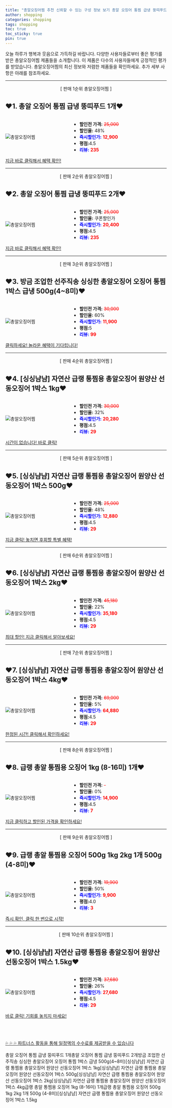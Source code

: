 ```yaml
---
title: "총알오징어찜 추천 신뢰할 수 있는 구성 정보 보기 총알 오징어 통찜 급냉 뚱띠푸드"
author: shopping
categories: shopping
tags: shopping
toc: true
toc_sticky: true
pin: true
---
```

오늘 하루가 행복과 웃음으로 가득하길 바랍니다. 다양한 사용자들로부터 좋은 평가를 받은 총알오징어찜 제품들을 소개합니다. 이 제품은 다수의 사용자들에게 긍정적인 평가를 받았습니다. 총알오징어찜의 최신 정보와 저렴한 제품들을 확인하세요. 추가 세부 사항은 아래를 참조하세요.

---
<p class="toplist" style="margin: 0 auto; display: block; width: fit-content;">[ 판매 1순위 총알오징어찜 ]</p>

<h2><strong>❤️1. 총알 오징어 통찜 급냉 뚱띠푸드 1개❤️</strong></h2>

<div style="display: flex; align-items: center;">
    <div style="flex: 0.4;">
        <img src="https://thumbnail10.coupangcdn.com/thumbnails/remote/230x230ex/image/vendor_inventory/6025/4659f23c72ea9c2f8cdd2166372e5fcb48fe7c9221358e6d926dce1e054b.jpg" alt="총알오징어찜" style="max-width: 100%;">
    </div>
    <div style="flex: 0.6; margin-left: 10px;">
        <ul>
            <li><strong>할인전 가격:</strong> <del style="color: red;">25,000</del></li>
            <li><strong>할인율:</strong> 48%</li>
            <li><span style='color:blue'><strong>즉시할인가:</strong></span> <span style='color:red'><strong>12,900</strong></span></li>
            <li><strong>평점:</strong>4.5</li>
            <li><span style='color:blue'><strong>리뷰:</strong></span> <span style='color:red'><strong>235</strong></span></li>
        </ul>
    </div>
</div>
<div class="center">
    <a href="https://selin100587.github.io?lptag=AF9450613&subid=githubio&pageKey=8023788018&traceid=V0-153&itemId=22422899662&vendorItemId=89467630729" class="myButton">
        지금 바로 클릭해서 혜택 확인!
    </a>
</div>


---
<p class="toplist" style="margin: 0 auto; display: block; width: fit-content;">[ 판매 2순위 총알오징어찜 ]</p>

<h2><strong>❤️2. 총알 오징어 통찜 급냉 뚱띠푸드 2개❤️</strong></h2>

<div style="display: flex; align-items: center;">
    <div style="flex: 0.4;">
        <img src="https://thumbnail10.coupangcdn.com/thumbnails/remote/230x230ex/image/vendor_inventory/6025/4659f23c72ea9c2f8cdd2166372e5fcb48fe7c9221358e6d926dce1e054b.jpg" alt="총알오징어찜" style="max-width: 100%;">
    </div>
    <div style="flex: 0.6; margin-left: 10px;">
        <ul>
            <li><strong>할인전 가격:</strong> <del style="color: red;">25,000</del></li>
            <li><strong>할인율:</strong> 쿠폰할인가</li>
            <li><span style='color:blue'><strong>즉시할인가:</strong></span> <span style='color:red'><strong>20,400</strong></span></li>
            <li><strong>평점:</strong>4.5</li>
            <li><span style='color:blue'><strong>리뷰:</strong></span> <span style='color:red'><strong>235</strong></span></li>
        </ul>
    </div>
</div>
<div class="center">
    <a href="https://selin100587.github.io?lptag=AF9450613&subid=githubio&pageKey=8023788018&traceid=V0-153&itemId=22422899663&vendorItemId=89467630736" class="myButton">
        지금 바로 클릭해서 혜택 확인!
    </a>
</div>


---
<p class="toplist" style="margin: 0 auto; display: block; width: fit-content;">[ 판매 3순위 총알오징어찜 ]</p>

<h2><strong>❤️3. 방금 조업한 선주직송 싱싱한 총알오징어 오징어 통찜 1박스 급냉 500g(4~8미)❤️</strong></h2>

<div style="display: flex; align-items: center;">
    <div style="flex: 0.4;">
        <img src="https://thumbnail7.coupangcdn.com/thumbnails/remote/230x230ex/image/vendor_inventory/46ff/14b82331459eea4e0e923e21fda2f2f41f2384c2c48995f90e23e24cccde.png" alt="총알오징어찜" style="max-width: 100%;">
    </div>
    <div style="flex: 0.6; margin-left: 10px;">
        <ul>
            <li><strong>할인전 가격:</strong> <del style="color: red;">30,000</del></li>
            <li><strong>할인율:</strong> 60%</li>
            <li><span style='color:blue'><strong>즉시할인가:</strong></span> <span style='color:red'><strong>11,900</strong></span></li>
            <li><strong>평점:</strong>5</li>
            <li><span style='color:blue'><strong>리뷰:</strong></span> <span style='color:red'><strong>99</strong></span></li>
        </ul>
    </div>
</div>
<div class="center">
    <a href="https://selin100587.github.io?lptag=AF9450613&subid=githubio&pageKey=8249113883&traceid=V0-153&itemId=23746074497&vendorItemId=90770636742" class="myButton">
        클릭하세요! 놀라운 혜택이 기다립니다!
    </a>
</div>


---
<p class="toplist" style="margin: 0 auto; display: block; width: fit-content;">[ 판매 4순위 총알오징어찜 ]</p>

<h2><strong>❤️4. [싱싱냠냠] 자연산 급랭 통찜용 총알오징어 원양산 선동오징어 1박스 1kg❤️</strong></h2>

<div style="display: flex; align-items: center;">
    <div style="flex: 0.4;">
        <img src="https://thumbnail6.coupangcdn.com/thumbnails/remote/230x230ex/image/vendor_inventory/48cc/33f36d0215e54fd6a0f0c6ab19840bbfefd8c3d1710b6b4af574c11d93fc.png" alt="총알오징어찜" style="max-width: 100%;">
    </div>
    <div style="flex: 0.6; margin-left: 10px;">
        <ul>
            <li><strong>할인전 가격:</strong> <del style="color: red;">30,000</del></li>
            <li><strong>할인율:</strong> 32%</li>
            <li><span style='color:blue'><strong>즉시할인가:</strong></span> <span style='color:red'><strong>20,280</strong></span></li>
            <li><strong>평점:</strong>4.5</li>
            <li><span style='color:blue'><strong>리뷰:</strong></span> <span style='color:red'><strong>29</strong></span></li>
        </ul>
    </div>
</div>
<div class="center">
    <a href="https://selin100587.github.io?lptag=AF9450613&subid=githubio&pageKey=8090339299&traceid=V0-153&itemId=22847540334&vendorItemId=89882231461" class="myButton">
        시간이 없습니다! 바로 클릭!
    </a>
</div>


---
<p class="toplist" style="margin: 0 auto; display: block; width: fit-content;">[ 판매 5순위 총알오징어찜 ]</p>

<h2><strong>❤️5. [싱싱냠냠] 자연산 급랭 통찜용 총알오징어 원양산 선동오징어 1박스 500g❤️</strong></h2>

<div style="display: flex; align-items: center;">
    <div style="flex: 0.4;">
        <img src="https://thumbnail6.coupangcdn.com/thumbnails/remote/230x230ex/image/vendor_inventory/48cc/33f36d0215e54fd6a0f0c6ab19840bbfefd8c3d1710b6b4af574c11d93fc.png" alt="총알오징어찜" style="max-width: 100%;">
    </div>
    <div style="flex: 0.6; margin-left: 10px;">
        <ul>
            <li><strong>할인전 가격:</strong> <del style="color: red;">25,000</del></li>
            <li><strong>할인율:</strong> 48%</li>
            <li><span style='color:blue'><strong>즉시할인가:</strong></span> <span style='color:red'><strong>12,880</strong></span></li>
            <li><strong>평점:</strong>4.5</li>
            <li><span style='color:blue'><strong>리뷰:</strong></span> <span style='color:red'><strong>29</strong></span></li>
        </ul>
    </div>
</div>
<div class="center">
    <a href="https://selin100587.github.io?lptag=AF9450613&subid=githubio&pageKey=8090339299&traceid=V0-153&itemId=22847540317&vendorItemId=89882231430" class="myButton">
        지금 클릭! 놓치면 후회할 특별 혜택!
    </a>
</div>


---
<p class="toplist" style="margin: 0 auto; display: block; width: fit-content;">[ 판매 6순위 총알오징어찜 ]</p>

<h2><strong>❤️6. [싱싱냠냠] 자연산 급랭 통찜용 총알오징어 원양산 선동오징어 1박스 2kg❤️</strong></h2>

<div style="display: flex; align-items: center;">
    <div style="flex: 0.4;">
        <img src="https://thumbnail6.coupangcdn.com/thumbnails/remote/230x230ex/image/vendor_inventory/48cc/33f36d0215e54fd6a0f0c6ab19840bbfefd8c3d1710b6b4af574c11d93fc.png" alt="총알오징어찜" style="max-width: 100%;">
    </div>
    <div style="flex: 0.6; margin-left: 10px;">
        <ul>
            <li><strong>할인전 가격:</strong> <del style="color: red;">45,180</del></li>
            <li><strong>할인율:</strong> 22%</li>
            <li><span style='color:blue'><strong>즉시할인가:</strong></span> <span style='color:red'><strong>35,180</strong></span></li>
            <li><strong>평점:</strong>4.5</li>
            <li><span style='color:blue'><strong>리뷰:</strong></span> <span style='color:red'><strong>29</strong></span></li>
        </ul>
    </div>
</div>
<div class="center">
    <a href="https://selin100587.github.io?lptag=AF9450613&subid=githubio&pageKey=8090339299&traceid=V0-153&itemId=22847540331&vendorItemId=89882231457" class="myButton">
        최대 할인! 지금 클릭해서 알아보세요!
    </a>
</div>


---
<p class="toplist" style="margin: 0 auto; display: block; width: fit-content;">[ 판매 7순위 총알오징어찜 ]</p>

<h2><strong>❤️7. [싱싱냠냠] 자연산 급랭 통찜용 총알오징어 원양산 선동오징어 1박스 4kg❤️</strong></h2>

<div style="display: flex; align-items: center;">
    <div style="flex: 0.4;">
        <img src="https://thumbnail6.coupangcdn.com/thumbnails/remote/230x230ex/image/vendor_inventory/48cc/33f36d0215e54fd6a0f0c6ab19840bbfefd8c3d1710b6b4af574c11d93fc.png" alt="총알오징어찜" style="max-width: 100%;">
    </div>
    <div style="flex: 0.6; margin-left: 10px;">
        <ul>
            <li><strong>할인전 가격:</strong> <del style="color: red;">69,000</del></li>
            <li><strong>할인율:</strong> 5%</li>
            <li><span style='color:blue'><strong>즉시할인가:</strong></span> <span style='color:red'><strong>64,880</strong></span></li>
            <li><strong>평점:</strong>4.5</li>
            <li><span style='color:blue'><strong>리뷰:</strong></span> <span style='color:red'><strong>29</strong></span></li>
        </ul>
    </div>
</div>
<div class="center">
    <a href="https://selin100587.github.io?lptag=AF9450613&subid=githubio&pageKey=8090339299&traceid=V0-153&itemId=22847540325&vendorItemId=89882231447" class="myButton">
        한정된 시간! 클릭해서 확인하세요!
    </a>
</div>


---
<p class="toplist" style="margin: 0 auto; display: block; width: fit-content;">[ 판매 8순위 총알오징어찜 ]</p>

<h2><strong>❤️8. 급랭 총알 통찜용 오징어 1kg (8-16미) 1개❤️</strong></h2>

<div style="display: flex; align-items: center;">
    <div style="flex: 0.4;">
        <img src="https://thumbnail9.coupangcdn.com/thumbnails/remote/230x230ex/image/vendor_inventory/e8e1/c747659c965542ca83318ff09fd2e059893b9947c7e9a6dce2e3dabb8be7.jpg" alt="총알오징어찜" style="max-width: 100%;">
    </div>
    <div style="flex: 0.6; margin-left: 10px;">
        <ul>
            <li><strong>할인전 가격:</strong> <del style="color: red;">-</del></li>
            <li><strong>할인율:</strong> 0%</li>
            <li><span style='color:blue'><strong>즉시할인가:</strong></span> <span style='color:red'><strong>14,900</strong></span></li>
            <li><strong>평점:</strong>4.5</li>
            <li><span style='color:blue'><strong>리뷰:</strong></span> <span style='color:red'><strong>7</strong></span></li>
        </ul>
    </div>
</div>
<div class="center">
    <a href="https://selin100587.github.io?lptag=AF9450613&subid=githubio&pageKey=8176606501&traceid=V0-153&itemId=23366937573&vendorItemId=88420029050" class="myButton">
        지금 클릭하고 할인된 가격을 확인하세요!
    </a>
</div>


---
<p class="toplist" style="margin: 0 auto; display: block; width: fit-content;">[ 판매 9순위 총알오징어찜 ]</p>

<h2><strong>❤️9. 급랭 총알 통찜용 오징어 500g 1kg 2kg 1개 500g (4-8미)❤️</strong></h2>

<div style="display: flex; align-items: center;">
    <div style="flex: 0.4;">
        <img src="https://thumbnail10.coupangcdn.com/thumbnails/remote/230x230ex/image/vendor_inventory/b054/d7ee054767542c356cfefd4dad0b29af2511f76b3f7453c279bd2f9c6332.jpg" alt="총알오징어찜" style="max-width: 100%;">
    </div>
    <div style="flex: 0.6; margin-left: 10px;">
        <ul>
            <li><strong>할인전 가격:</strong> <del style="color: red;">19,900</del></li>
            <li><strong>할인율:</strong> 50%</li>
            <li><span style='color:blue'><strong>즉시할인가:</strong></span> <span style='color:red'><strong>9,900</strong></span></li>
            <li><strong>평점:</strong>4.0</li>
            <li><span style='color:blue'><strong>리뷰:</strong></span> <span style='color:red'><strong>3</strong></span></li>
        </ul>
    </div>
</div>
<div class="center">
    <a href="https://selin100587.github.io?lptag=AF9450613&subid=githubio&pageKey=8161271042&traceid=V0-153&itemId=23268655692&vendorItemId=90301009642" class="myButton">
        즉시 확인, 클릭 한 번으로 시작!
    </a>
</div>


---
<p class="toplist" style="margin: 0 auto; display: block; width: fit-content;">[ 판매 10순위 총알오징어찜 ]</p>

<h2><strong>❤️10. [싱싱냠냠] 자연산 급랭 통찜용 총알오징어 원양산 선동오징어 1박스 1.5kg❤️</strong></h2>

<div style="display: flex; align-items: center;">
    <div style="flex: 0.4;">
        <img src="https://thumbnail6.coupangcdn.com/thumbnails/remote/230x230ex/image/vendor_inventory/48cc/33f36d0215e54fd6a0f0c6ab19840bbfefd8c3d1710b6b4af574c11d93fc.png" alt="총알오징어찜" style="max-width: 100%;">
    </div>
    <div style="flex: 0.6; margin-left: 10px;">
        <ul>
            <li><strong>할인전 가격:</strong> <del style="color: red;">37,680</del></li>
            <li><strong>할인율:</strong> 26%</li>
            <li><span style='color:blue'><strong>즉시할인가:</strong></span> <span style='color:red'><strong>27,680</strong></span></li>
            <li><strong>평점:</strong>4.5</li>
            <li><span style='color:blue'><strong>리뷰:</strong></span> <span style='color:red'><strong>29</strong></span></li>
        </ul>
    </div>
</div>
<div class="center">
    <a href="https://selin100587.github.io?lptag=AF9450613&subid=githubio&pageKey=8090339299&traceid=V0-153&itemId=22847540328&vendorItemId=89882231452" class="myButton">
        바로 클릭! 기회를 놓치지 마세요!
    </a>
</div>

<br><br><br>[💦 💦 💦 파트너스 활동을 통해 일정액의 수수료를 제공받을 수 있습니다](https://link.coupang.com/a/bcpT2c)<br><br>총알 오징어 통찜 급냉 뚱띠푸드 1개총알 오징어 통찜 급냉 뚱띠푸드 2개방금 조업한 선주직송 싱싱한 총알오징어 오징어 통찜 1박스 급냉 500g(4~8미)[싱싱냠냠] 자연산 급랭 통찜용 총알오징어 원양산 선동오징어 1박스 1kg[싱싱냠냠] 자연산 급랭 통찜용 총알오징어 원양산 선동오징어 1박스 500g[싱싱냠냠] 자연산 급랭 통찜용 총알오징어 원양산 선동오징어 1박스 2kg[싱싱냠냠] 자연산 급랭 통찜용 총알오징어 원양산 선동오징어 1박스 4kg급랭 총알 통찜용 오징어 1kg (8-16미) 1개급랭 총알 통찜용 오징어 500g 1kg 2kg 1개 500g (4-8미)[싱싱냠냠] 자연산 급랭 통찜용 총알오징어 원양산 선동오징어 1박스 1.5kg